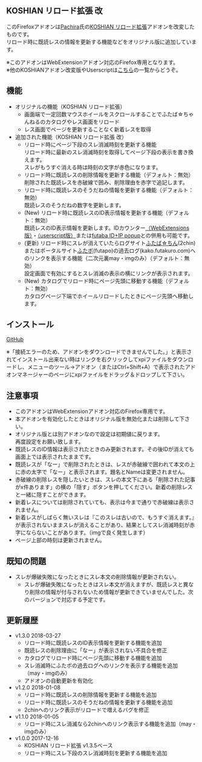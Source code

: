 ## KOSHIAN リロード拡張 改
このFirefoxアドオンは[Pachira](https://addons.mozilla.org/ja/firefox/user/anonymous-a0bba9187b568f98732d22d51c5955a6/)氏の[KOSHIAN リロード拡張](https://addons.mozilla.org/ja/firefox/addon/koshian-reload-futaba/)アドオンを改変したものです。  
リロード時に既読レスの情報を更新する機能などをオリジナル版に追加しています。  

※このアドオンはWebExtensionアドオン対応のFirefox専用となります。  
※他のKOSHIANアドオン改変版やUserscriptは[こちら](https://github.com/akoya-tomo/futaba_auto_reloader_K/wiki/)の一覧からどうぞ。  

## 機能
* オリジナルの機能（KOSHIAN リロード拡張）
  - 画面端で一定回数マウスホイールをスクロールすることでふたば☆ちゃんねるのカタログやレス画面をリロード
  - レス画面でページを更新することなく新着レスを取得
* 追加された機能（KOSHIAN リロード拡張 改）
  - リロード時にページ下段のスレ消滅時刻を更新する機能  
    リロード時に最新のスレ消滅時刻を取得してページ下段の表示を書き換えます。  
    スレがもうすぐ消える時は時刻の文字が赤色になります。  
  - リロード時に既読レスの削除情報を更新する機能（デフォルト：無効）  
    削除された既読レスを赤破線で囲み、削除理由を赤字で追記します。  
  - リロード時に既読レスのそうだねの情報を更新する機能（デフォルト：無効）  
    既読レスのそうだねの数字を更新します。  
  - \(New\) リロード時に既読レスのID表示情報を更新する機能（デフォルト：無効）  
    既読レスのID表示情報を更新します。IDカウンター[（WebExtensions版）](http://toshiakisp.github.io/akahuku-firefox-sp/#others)・[（userscript版）](https://github.com/toshiakisp/idcounter-userscript/)または[futaba ID+IP popup](https://greasyfork.org/ja/scripts/8189-futaba-id-ip-popup/)との併用も可能です。  
  - \(更新\) リロード時にスレが消えていたらログサイト[ふたば☆ちん](http://www.2chin.net/)\(2chin\)またはポータルサイト[ふたポ](http://futapo.futakuro.com/)\(futapo\)の過去ログ\(kako.futakuro.com\)へのリンクを表示する機能（二次元裏may・imgのみ）（デフォルト：無効）  
    設定画面で有効にするとスレ消滅の表示の横にリンクが表示されます。  
  - \(New\) カタログでリロード時にページ先頭に移動する機能（デフォルト：無効）  
    カタログページ下端でホイールリロードしたときにページ先頭へ移動します。  

## インストール
[GitHub](https://github.com/akoya-tomo/koshian_reload_futaba_kai/releases/download/v1.3.0/koshian_reload_futaba_kai-1.3.0-an.fx.xpi)

※「接続エラーのため、アドオンをダウンロードできませんでした。」と表示されてインストール出来ない時はリンクを右クリックしてxpiファイルをダウンロードし、メニューのツール→アドオン（またはCtrl+Shift+A）で表示されたアドオンマネージャーのページにxpiファイルをドラッグ＆ドロップして下さい。  

## 注意事項
* このアドオンはWebExtensionアドオン対応のFirefox専用です。  
* 本アドオンを有効化したときはオリジナル版を無効化または削除して下さい。  
* オリジナル版とは別アドオンなので設定は初期値に戻ります。  
  再度設定をお願い致します。  
* 既読レスのID情報は表示されたときのみ更新されます。その後IDが消えても画面上では表示されたままです。  
* 既読レスが「なー」で削除されたときは、レスが赤破線で囲われて本文の上に赤の太字で「なー」と表示されます。題名とNameは変更されません。  
* 赤破線の削除レスを隠したいときは、スレの本文下にある「削除された記事がx件あります」の横の「隠す」ボタンを押してください。新着の削除レスと一緒に隠すことができます。  
* 新着レスについては削除されていても、表示は今まで通りで赤破線は表示されません。  
* 新着レスがしばらく無いスレは『このスレは古いので、もうすぐ消えます。』が表示されないままスレが消えることがあり、結果としてスレ消滅時刻が赤字にならないことがあります。（imgで良く発生します）  
* ページ上部の時刻は更新されません。  

## 既知の問題
* スレが爆破失敗になったときにスレ本文の削除情報が更新されない。
  - スレが爆破失敗になったときはスレ本文が消えますが、既読レスと異なり削除の情報が付与されないため情報が更新できていませんでした。次のバージョンで対応する予定です。  

## 更新履歴
* v1.3.0 2018-03-27
  - リロード時に既読レスのID表示情報を更新する機能を追加
  - 既読レスの削除理由に「なー」が表示されない不具合を修正
  - カタログでリロード時にページ先頭に移動する機能を追加
  - スレ消滅時にふたポの過去ログへのリンクを表示する機能を追加（may・imgのみ）
  - アドオンの自動更新を有効化
* v1.2.0 2018-01-08
  - リロード時に既読レスの削除情報を更新する機能を追加
  - リロード時に既読レスのそうだねの情報を更新する機能を追加
  - 2chinへのリンク表示がリロードで増えるバグを修正
* v1.1.0 2018-01-05
  - リロード時にスレ消滅なら2chinへのリンク表示する機能を追加（may・imgのみ）
* v1.0.0 2017-12-16
  - KOSHIAN リロード拡張 v1.3.5ベース
  - リロード時にスレ下段のスレ消滅時刻を更新する機能を追加
